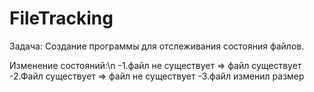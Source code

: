 # FileTracking

Задача: Создание программы для отслеживания состояния файлов.

Изменение состояний:\n
  -1.файл не существует => файл существует
  -2.Файл существует => файл не существует
  -3.файл изменил размер
